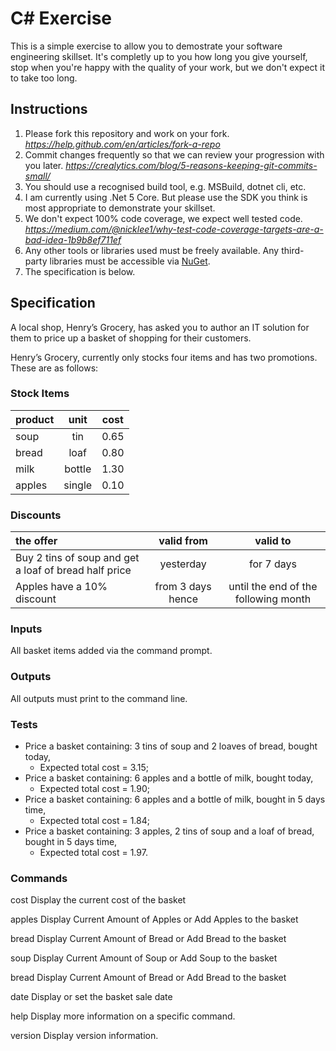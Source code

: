 # C# Exercise

This is a simple exercise to allow you to demostrate your software engineering skillset. It's completly up to you how long you give yourself, stop when you're happy with the quality of your work, but we don't expect it to take too long.

## Instructions

1. Please fork this repository and work on your fork.
   _https://help.github.com/en/articles/fork-a-repo_
2. Commit changes frequently so that we can review your progression with you later.
   _https://crealytics.com/blog/5-reasons-keeping-git-commits-small/_
3. You should use a recognised build tool, e.g. MSBuild, dotnet cli, etc.
4. I am currently using .Net 5 Core. But please use the SDK you think is most appropriate to demonstrate your skillset.
5. We don't expect 100% code coverage, we expect well tested code.
   _https://medium.com/@nicklee1/why-test-code-coverage-targets-are-a-bad-idea-1b9b8ef711ef_
6. Any other tools or libraries used must be freely available. Any third-party libraries must be accessible via [NuGet](https://www.nuget.org/).
7. The specification is below.

## Specification

A local shop, Henry’s Grocery, has asked you to author an IT solution for them to price up a basket of shopping for their customers.

Henry’s Grocery, currently only stocks four items and has two promotions. These are as follows:

### Stock Items

| **product** | **unit** | **cost** |
| :---------- | :------: | :------: |
| soup        |   tin    |   0.65   |
| bread       |   loaf   |   0.80   |
| milk        |  bottle  |   1.30   |
| apples      |  single  |   0.10   |

### Discounts

| **the offer**                                         |  **valid from**   |             **valid to**             |
| :---------------------------------------------------- | :---------------: | :----------------------------------: |
| Buy 2 tins of soup and get a loaf of bread half price |     yesterday     |              for 7 days              |
| Apples have a 10% discount                            | from 3 days hence | until the end of the following month |

### Inputs

All basket items added via the command prompt.

### Outputs

All outputs must print to the command line.

### Tests

- Price a basket containing: 3 tins of soup and 2 loaves of bread, bought today,
  - Expected total cost = 3.15;
- Price a basket containing: 6 apples and a bottle of milk, bought today,
  - Expected total cost = 1.90;
- Price a basket containing: 6 apples and a bottle of milk, bought in 5 days time,
  - Expected total cost = 1.84;
- Price a basket containing: 3 apples, 2 tins of soup and a loaf of bread, bought in 5 days time,
  - Expected total cost = 1.97.
  
 ### Commands
  cost       Display the current cost of the basket

  apples     Display Current Amount of Apples or Add Apples to the basket

  bread      Display Current Amount of Bread or Add Bread to the basket

  soup       Display Current Amount of Soup or Add Soup to the basket

  bread      Display Current Amount of Bread or Add Bread to the basket

  date       Display or set the basket sale date

  help       Display more information on a specific command.

  version    Display version information.